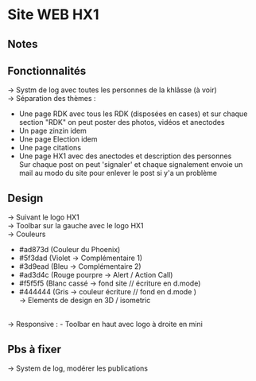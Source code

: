 # Site WEB HX1



## Notes

## Fonctionnalités
-> Systm de log avec toutes les personnes de la khlâsse (à voir) <br>
-> Séparation des thèmes :
 - Une page RDK avec tous les RDK (disposées en cases) et sur chaque section "RDK" on peut poster des photos, vidéos et anectodes
 - Un page zinzin idem
 - Une page Election idem
 - Une page citations
 - Une page HX1 avec des anectodes et description des personnes <br>
Sur chaque post on peut 'signaler' et chaque signalement envoie un mail au modo du site pour enlever le post si y'a un problème 

## Design
-> Suivant le logo HX1 <br>
-> Toolbar sur la gauche avec le logo HX1 <br>
-> Couleurs
- #ad873d (Couleur du Phoenix) 
- #5f3dad (Violet -> Complémentaire 1)
- #3d9ead (Bleu -> Complémentaire 2)
- #ad3d4c (Rouge pourpre -> Alert / Action Call)
- #f5f5f5 (Blanc cassé -> fond site // écriture en d.mode)  
- #444444 (Gris -> couleur écriture // fond en d.mode ) <br>
-> Elements de design en 3D / isometric
<br>
-> Responsive :
 - Toolbar en haut avec logo à droite en mini

## Pbs à fixer
-> System de log, modérer les publications
